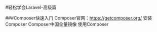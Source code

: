 #轻松学会Laravel-高级篇

###Composer快速入门
Composer官网：https://getcomposer.org/
安装Composer
Composer中国全量镜像
使用Composer